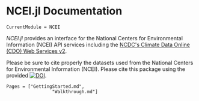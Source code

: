 # NCEI.jl Documentation

```@meta
CurrentModule = NCEI
```

*NCEI.jl* provides an interface for the National Centers for Environmental Information (NCEI)
API services including the [NCDC's Climate Data Online (CDO) Web Services v2](https://www.ncdc.noaa.gov/cdo-web/webservices/v2).

Please be sure to cite properly the datasets used from the National Centers for Environmental Information (NCEI).
Please cite this package using the provided [![DOI](https://zenodo.org/badge/125773261.svg)](https://zenodo.org/badge/latestdoi/125773261).

```@contents
Pages = ["GettingStarted.md",
				 "Walkthrough.md"]
```
